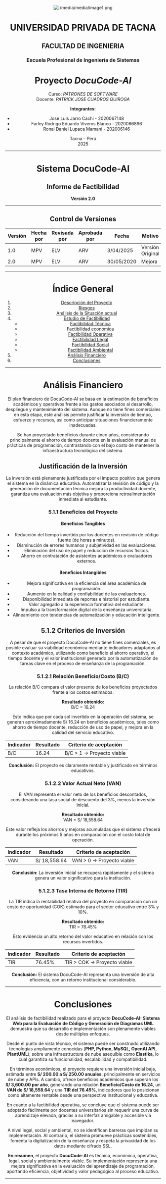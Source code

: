 <center>

[comment]: <img src="./media/media/image1.png" style="width:1.088in;height:1.46256in" alt="escudo.png" />

![./media/media/image1.png](./media/logo-upt.png)

# UNIVERSIDAD PRIVADA DE TACNA
## FACULTAD DE INGENIERIA
### Escuela Profesional de Ingeniería de Sistemas

# Proyecto *DocuCode-AI*

Curso: *PATRONES DE SOFTWARE*  
Docente: *PATRICK JOSE CUADROS QUIROGA*

**Integrantes:**

- Jose Luis Jarro Cachi - 2020067148
- Farley Rodrigo Eduardo Viveros Blanco - 2020066896
- Ronal Daniel Lupaca Mamani - 202006146

Tacna – Perú  
2025

---

# Sistema DocuCode-AI  
## Informe de Factibilidad  
**Versión 2.0**

---

## Control de Versiones

| Versión | Hecha por | Revisada por | Aprobada por | Fecha       | Motivo           |
|---------|-----------|--------------|--------------|-------------|------------------|
| 1.0     | MPV       | ELV          | ARV          | 3/04/2025   | Versión Original |
| 2.0     | MPV       | ELV          | ARV          | 30/05/2020  | Mejora           |

---

# Índice General

1. [Descripción del Proyecto](#descripción-del-proyecto)
2. [Riesgos](#riesgos)
3. [Análisis de la Situación actual](#análisis-de-la-situación-actual)
4. [Estudio de Factibilidad](#estudio-de-factibilidad)
    - [Factibilidad Técnica](#factibilidad-técnica)
    - [Factibilidad económica](#factibilidad-económica)
    - [Factibilidad Operativa](#factibilidad-operativa)
    - [Factibilidad Legal](#factibilidad-legal)
    - [Factibilidad Social](#factibilidad-social)
    - [Factibilidad Ambiental](#factibilidad-ambiental)
5. [Análisis Financiero](#análisis-financiero)
6. [Conclusiones](#conclusiones)

---
# Análisis Financiero

El plan financiero de DocuCode-AI se basa en la estimación de beneficios académicos y operativos frente a los gastos asociados al desarrollo, despliegue y mantenimiento del sistema. Aunque no tiene fines comerciales en esta etapa, este análisis permite justificar la inversión de tiempo, esfuerzo y recursos, así como anticipar situaciones financieramente inadecuadas.

Se han proyectado beneficios durante cinco años, considerando principalmente el ahorro de tiempo docente en la evaluación manual de prácticas de programación, contrastando con el bajo costo de mantener la infraestructura tecnológica del sistema.

## Justificación de la Inversión

La inversión está plenamente justificada por el impacto positivo que genera el sistema en la dinámica educativa. Automatizar la revisión de código y la generación de documentación técnica mejora la productividad docente, garantiza una evaluación más objetiva y proporciona retroalimentación inmediata al estudiante.

### 5.1.1 Beneficios del Proyecto

#### Beneficios Tangibles

- Reducción del tiempo invertido por los docentes en revisión de código fuente (de horas a minutos).
- Disminución de errores humanos y subjetividad en las evaluaciones.
- Eliminación del uso de papel y reducción de recursos físicos.
- Ahorro en contratación de asistentes académicos o evaluadores externos.

#### Beneficios Intangibles

- Mejora significativa en la eficiencia del área académica de programación.
- Aumento en la calidad y confiabilidad de las evaluaciones.
- Disponibilidad inmediata de reportes e historial por estudiante.
- Valor agregado a la experiencia formativa del estudiante.
- Impulso a la transformación digital de la enseñanza universitaria.
- Alineamiento con tendencias de automatización y educación inteligente.

## 5.1.2 Criterios de Inversión

A pesar de que el proyecto DocuCode-AI no tiene fines comerciales, es posible evaluar su viabilidad económica mediante indicadores adaptados al contexto académico, utilizando como beneficio el ahorro operativo, el tiempo docente y el valor institucional generado por la automatización de tareas clave en el proceso de enseñanza de la programación.

### 5.1.2.1 Relación Beneficio/Costo (B/C)

La relación B/C compara el valor presente de los beneficios proyectados frente a los costos estimados.

**Resultado obtenido:**  
B/C = 16.24

Esto indica que por cada sol invertido en la operación del sistema, se generan aproximadamente S/ 16.24 en beneficios académicos, tales como ahorro de tiempo docente, reducción de uso de papel, y mejora en la calidad del servicio educativo.

| Indicador | Resultado | Criterio de aceptación |
|-----------|-----------|-----------------------|
| B/C       | 16.24     | B/C > 1 → Proyecto viable |

**Conclusión:** El proyecto es claramente rentable y justificado en términos educativos.

### 5.1.2.2 Valor Actual Neto (VAN)

El VAN representa el valor neto de los beneficios descontados, considerando una tasa social de descuento del 3%, menos la inversión inicial.

**Resultado obtenido:**  
VAN = S/ 18,558.64

Este valor refleja los ahorros y mejoras acumuladas que el sistema ofrecerá durante los próximos 5 años en comparación con el costo total de operación.

| Indicador | Resultado   | Criterio de aceptación |
|-----------|-------------|-----------------------|
| VAN       | S/ 18,558.64| VAN > 0 → Proyecto viable |

**Conclusión:** La inversión inicial se recupera rápidamente y el sistema genera un valor significativo para la institución.

### 5.1.2.3 Tasa Interna de Retorno (TIR)

La TIR indica la rentabilidad relativa del proyecto en comparación con un costo de oportunidad (COK) estimado para el sector educativo entre 3% y 10%.

**Resultado obtenido:**  
TIR = 76.45%

Esto evidencia un alto retorno del valor educativo en relación con los recursos invertidos.

| Indicador | Resultado | Criterio de aceptación |
|-----------|-----------|-----------------------|
| TIR       | 76.45%    | TIR > COK → Proyecto viable |

**Conclusión:** El sistema DocuCode-AI representa una inversión de alta eficiencia, con un retorno institucional considerable.

---

# Conclusiones

El análisis de factibilidad realizado para el proyecto **DocuCode-AI: Sistema Web para la Evaluación de Código y Generación de Diagramas UML** demuestra que su desarrollo e implementación son plenamente viables desde múltiples enfoques.

Desde el punto de vista técnico, el sistema puede ser construido utilizando tecnologías ampliamente conocidas (**PHP, Python, MySQL, OpenAI API, PlantUML**), sobre una infraestructura de nube asequible como **Elastika**, lo cual garantiza su funcionalidad, escalabilidad y compatibilidad.

En términos económicos, el proyecto requiere una inversión inicial baja, estimada entre **S/ 200.00 a S/ 250.00 anuales**, principalmente en servicios de nube y APIs. A cambio, ofrece beneficios académicos que superan los **S/ 3,600.00 por año**, generando una relación **Beneficio/Costo de 16.24**, un **VAN de S/ 18,558.64** y una **TIR del 76.45%**, indicadores que lo posicionan como altamente rentable desde una perspectiva institucional y educativa.

En cuanto a la factibilidad operativa, se concluye que el sistema puede ser adoptado fácilmente por docentes universitarios sin requerir una curva de aprendizaje elevada, gracias a su interfaz amigable y accesible vía navegador.

A nivel legal, social y ambiental, no se identifican barreras que impidan su implementación. Al contrario, el sistema promueve prácticas sostenibles, fomenta la digitalización de la enseñanza y respeta la privacidad de los datos mediante cifrado SSL.

**En resumen**, el proyecto **DocuCode-AI** es técnica, económica, operativa, legal, social y ambientalmente viable. Su implementación representa una mejora significativa en la evaluación del aprendizaje de programación, aportando eficiencia, objetividad y valor pedagógico al proceso educativo.

---

